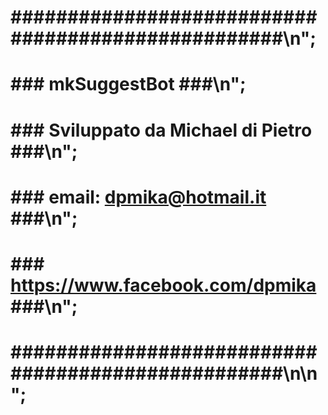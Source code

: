 # ###################################################\n";
# ###             mkSuggestBot                    ###\n";
# ###    Sviluppato da Michael di Pietro          ###\n";
# ###    email: dpmika@hotmail.it                 ###\n";
# ###    https://www.facebook.com/dpmika          ###\n";
# ###################################################\n\n";


